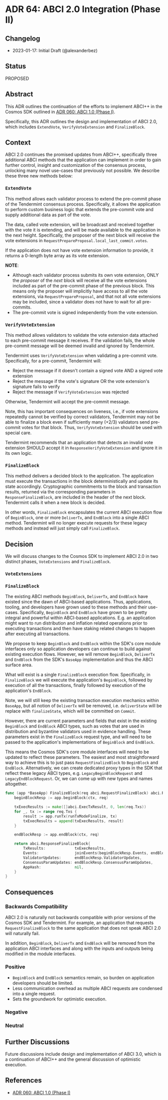 # ADR 64: ABCI 2.0 Integration (Phase II)

## Changelog

* 2023-01-17: Initial Draft (@alexanderbez)

## Status

PROPOSED

## Abstract

This ADR outlines the continuation of the efforts to implement ABCI++ in the Cosmos
SDK outlined in [ADR 060: ABCI 1.0 (Phase I)](adr-060-abci-1.0.md).

Specifically, this ADR outlines the design and implementation of ABCI 2.0, which
includes `ExtendVote`, `VerifyVoteExtension` and `FinalizeBlock`.

## Context

ABCI 2.0 continues the promised updates from ABCI++, specifically three additional
ABCI methods that the application can implement in order to gain further control,
insight and customization of the consensus process, unlocking many novel use-cases
that previously not possible. We describe these three new methods below:

### `ExtendVote`

This method allows each validator process to extend the pre-commit phase of the
Tendermint consensus process. Specifically, it allows the application to perform
custom business logic that extends the pre-commit vote and supply additional data
as part of the vote.

The data, called vote extension, will be broadcast and received together with the
vote it is extending, and will be made available to the application in the next
height. Specifically, the proposer of the next block will receive the vote extensions
in `RequestPrepareProposal.local_last_commit.votes`.

If the application does not have vote extension information to provide,
it returns a 0-length byte array as its vote extension.

**NOTE**: 

* Although each validator process submits its own vote extension, ONLY the *proposer*
  of the *next* block will receive all the vote extensions included as part of the
  pre-commit phase of the previous block. This means only the proposer will
  implicitly have access to all the vote extensions, via `RequestPrepareProposal`,
  and that not all vote extensions may be included, since a validator does not
  have to wait for all pre-commits.
* The pre-commit vote is signed independently from the vote extension.

### `VerifyVoteExtension`

This method allows validators to validate the vote extension data attached to
each pre-commit message it receives. If the validation fails, the whole pre-commit
message will be deemed invalid and ignored by Tendermint.

Tendermint uses `VerifyVoteExtension` when validating a pre-commit vote. Specifically,
for a pre-commit, Tendermint will:

* Reject the message if it doesn't contain a signed vote AND a signed vote extension
* Reject the message if the vote's signature OR the vote extension's signature fails to verify
* Reject the message if `VerifyVoteExtension` was rejected

Otherwise, Tendermint will accept the pre-commit message.

Note, this has important consequences on liveness, i.e., if vote extensions repeatedly
cannot be verified by correct validators, Tendermint may not be able to finalize
a block even if sufficiently many (+2/3) validators send pre-commit votes for
that block. Thus, `VerifyVoteExtension` should be used with special care.

Tendermint recommends that an application that detects an invalid vote extension
SHOULD accept it in `ResponseVerifyVoteExtension` and ignore it in its own logic.

### `FinalizeBlock`

This method delivers a decided block to the application. The application must
execute the transactions in the block deterministically and update its state
accordingly. Cryptographic commitments to the block and transaction results,
returned via the corresponding parameters in `ResponseFinalizeBlock`, are
included in the header of the next block. Tendermint calls it when a new block
is decided.

In other words, `FinalizeBlock` encapsulates the current ABCI execution flow of
`BeginBlock`, one or more `DeliverTx`, and `EndBlock` into a single ABCI method.
Tendermint will no longer execute requests for these legacy methods and instead
will just simply call `FinalizeBlock`.

## Decision

We will discuss changes to the Cosmos SDK to implement ABCI 2.0 in two distinct
phases, `VoteExtensions` and `FinalizeBlock`.

### `VoteExtensions`

### `FinalizeBlock`

The existing ABCI methods `BeginBlock`, `DeliverTx`, and `EndBlock` have existed
since the dawn of ABCI-based applications. Thus, applications, tooling, and developers
have grown used to these methods and their use-cases. Specifically, `BeginBlock`
and `EndBlock` have grown to be pretty integral and powerful within ABCI-based
applications. E.g. an application might want to run distribution and inflation
related operations prior to executing transactions and then have staking related
changes to happen after executing all transactions.

We propose to keep `BeginBlock` and `EndBlock` within the SDK's core module
interfaces only so application developers can continue to build against existing
execution flows. However, we will remove `BeginBlock`, `DeliverTx` and `EndBlock`
from the SDK's `BaseApp` implementation and thus the ABCI surface area.

What will exist is a single `FinalizeBlock` execution flow. Specifically, in
`FinalizeBlock` we will execute the application's `BeginBlock`, followed by
execution of all the transactions, finally followed by execution of the application's
`EndBlock`.

Note, we will still keep the existing transaction execution mechanics within
`BaseApp`, but all notion of `DeliverTx` will be removed, i.e. `deliverState`
will be replace with `finalizeState`, which will be committed on `Commit`.

However, there are current parameters and fields that exist in the existing
`BeginBlock` and `EndBlock` ABCI types, such as votes that are used in distribution
and byzantine validators used in evidence handling. These parameters exist in the
`FinalizeBlock` request type, and will need to be passed to the application's
implementations of `BeginBlock` and `EndBlock`.

This means the Cosmos SDK's core module interfaces will need to be updated to
reflect these parameters. The easiest and most straightforward way to achieve
this is to just pass `RequestFinalizeBlock` to `BeginBlock` and `EndBlock`.
Alternatively, we can create dedicated proxy types in the SDK that reflect these
legacy ABCI types, e.g. `LegacyBeginBlockRequest` and `LegacyEndBlockRequest`. Or,
we can come up with new types and names altogether.

```go
func (app *BaseApp) FinalizeBlock(req abci.RequestFinalizeBlock) abci.ResponseFinalizeBlock {
	beginBlockResp := app.beginBlock(ctx, req)

	txExecResults := make([]abci.ExecTxResult, 0, len(req.Txs))
	for _, tx := range req.Txs {
		result := app.runTx(runTxModeFinalize, tx)
		txExecResults = append(txExecResults, result)
	}

	endBlockResp := app.endBlock(ctx, req)

	return abci.ResponseFinalizeBlock{
		TxResults:             txExecResults,
		Events:                joinEvents(beginBlockResp.Events, endBlockResp.Events),
		ValidatorUpdates:      endBlockResp.ValidatorUpdates,
		ConsensusParamUpdates: endBlockResp.ConsensusParamUpdates,
		AppHash:               nil,
	}
}
```

## Consequences

### Backwards Compatibility

ABCI 2.0 is naturally not backwards compatible with prior versions of the Cosmos SDK
and Tendermint. For example, an application that requests `RequestFinalizeBlock`
to the same application that does not speak ABCI 2.0 will naturally fail.

In addition, `BeginBlock`, `DeliverTx` and `EndBlock` will be removed from the
application ABCI interfaces and along with the inputs and outputs being modified
in the module interfaces.

### Positive

* `BeginBlock` and `EndBlock` semantics remain, so burden on application developers
  should be limited.
* Less communication overhead as multiple ABCI requests are condensed into a single
  request.
* Sets the groundwork for optimistic execution.

### Negative

### Neutral

## Further Discussions

Future discussions include design and implementation of ABCI 3.0, which is a
continuation of ABCI++ and the general discussion of optimistic execution.

## References

* [ADR 060: ABCI 1.0 (Phase I)](adr-060-abci-1.0.md)
